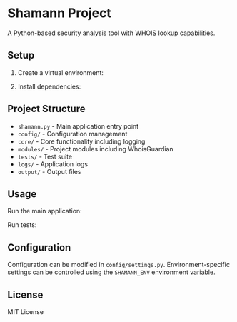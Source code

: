 # Shamann Project

A Python-based security analysis tool with WHOIS lookup capabilities.

## Setup

1. Create a virtual environment:


2. Install dependencies:


## Project Structure

- `shamann.py` - Main application entry point
- `config/` - Configuration management
- `core/` - Core functionality including logging
- `modules/` - Project modules including WhoisGuardian
- `tests/` - Test suite
- `logs/` - Application logs
- `output/` - Output files

## Usage

Run the main application:



Run tests:



## Configuration

Configuration can be modified in `config/settings.py`. Environment-specific settings can be controlled using the `SHAMANN_ENV` environment variable.

## License

MIT License
